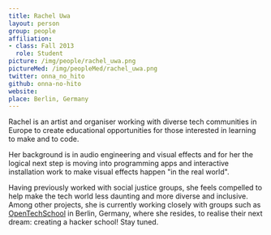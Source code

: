```yaml
---
title: Rachel Uwa
layout: person
group: people
affiliation:
- class: Fall 2013
  role: Student
picture: /img/people/rachel_uwa.png
pictureMed: /img/peopleMed/rachel_uwa.png
twitter: onna_no_hito
github: onna-no-hito
website:
place: Berlin, Germany
---
```

Rachel is an artist and organiser working with diverse tech communities in Europe to create educational opportunities for those interested in learning to make and to code.

Her background is in audio engineering and visual effects and for her the logical next step is moving into programming apps and interactive installation work to make visual effects happen "in the real world".  

Having previously worked with social justice groups, she feels compelled to help make the tech world less daunting and more diverse and inclusive. Among other projects, she is currently working closely with groups such as [OpenTechSchool](http://www.opentechschool.org/berlin/) in Berlin, Germany, where she resides, to realise their next dream: creating a hacker school! Stay tuned.
